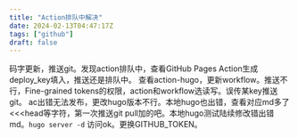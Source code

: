 ```yaml
---
title: "Action排队中解决"
date: 2024-02-13T04:47:17Z
tags: ["github"]
draft: false
---
```

  码字更新，推送git。发现action排队中，查看GitHub Pages Action生成deploy_key填入，推送还是排队中。
  查看action-hugo，更新workflow。推送不行，Fine-grained tokens的权限，action和workflow选读写。误传某key推送git。
  ac出错无法发布，更改hugo版本不行。本地hugo也出错，查看对应md多了<<<head等字符，第一次推送git pull加的吧。本地hugo测试陆续修改错出错md。`hugo server -d` 访问ok。更换GITHUB_TOKEN。
  